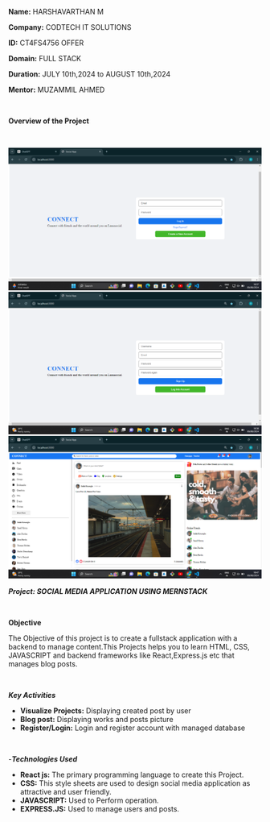 **Name:** HARSHAVARTHAN M

**Company:** CODTECH IT SOLUTIONS

**ID:** CT4FS4756 OFFER

**Domain:** FULL STACK

**Duration:** JULY 10th,2024 to AUGUST 10th,2024

**Mentor:** MUZAMMIL AHMED

<br>


****Overview of the Project****



<br>

![Screenshot (100).png](https://github.com/HARSHAVARTHAN-M/CODETECH-TASK-2-social_media_app/blob/main/assets/Screenshot%20(100).png)
![Screenshot (101)](https://github.com/HARSHAVARTHAN-M/CODETECH-TASK-2-social_media_app/blob/main/assets/Screenshot%20(101).png)
![Screenshot (102)](https://github.com/HARSHAVARTHAN-M/CODETECH-TASK-2-social_media_app/blob/main/assets/Screenshot%20(102).png)

***Project: SOCIAL MEDIA APPLICATION USING MERNSTACK***

<br>

**Objective**
<br>

The Objective of this project is to create a fullstack application with a backend to manage content.This Projects helps you to learn HTML, CSS, JAVASCRIPT and backend frameworks like React,Express.js etc
that manages blog posts.

<br>

***Key Activities***

- **Visualize Projects:** Displaying created post by user
- **Blog post:** Displaying works and posts picture
- **Register/Login:** Login and register account with managed database

<br>

-***Technologies Used***

- **React js:** The primary programming language to create this Project.
- **CSS:** This style sheets are used to design social media application as attractive and user friendly.  
- **JAVASCRIPT:** Used to Perform operation.
- **EXPRESS.JS:** Used to manage users and posts.
